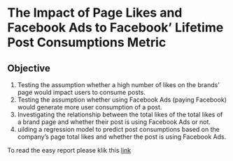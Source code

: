 # The Impact of Page Likes and Facebook Ads to Facebook’ Lifetime Post Consumptions Metric

## Objective
1. Testing the assumption whether a high number of likes on the brands’ page would impact users to consume posts.
2. Testing the assumption whether using Facebook Ads (paying Facebook) would generate more user consumption of a post.
3. Investigating the relationship between the total likes of the total likes of a brand page and whether their post is using Facebook Ads or not.
4. uilding a regression model to predict post consumptions based on the company’s page total likes and whether the post is using Facebook Ads.

To read the easy report please klik this [link](https://drive.google.com/file/d/1CiSKSdFh3E6X9LJFyuqJ9zNPVcX0E3Vp/view?usp=share_link)